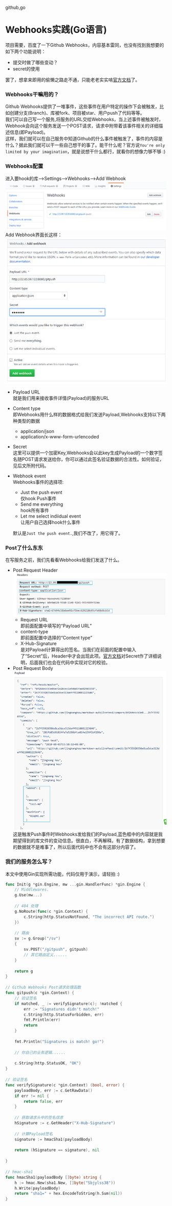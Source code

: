 github,go
# Webhooks实践(Go语言)  

项目需要，百度了一下Github Webhooks，内容基本雷同，也没有找到我想要的如下两个功能说明：  
- 提交时做了哪些变动？  
- secret的使用  

罢了，想拿来即用的偷懒之路走不通，只能老老实实啃[官方文档](https://developer.github.com/webhooks/)了。 

 
### Webhooks干嘛用的？  
Github Webhooks提供了一堆事件，这些事件在用户特定的操作下会被触发，比如创建分支(Branch)、库被fork、项目被star、用户push了代码等等。  
我们可以自己写一个服务,将服务的URL交给Webhooks，当上述事件被触发时，Webhook会向这个服务发送一个POST请求，请求中附带着该事件相关的详细描述信息(即Payload)。  
这样，我们就可以在自己服务中知道Github的什么事件被触发了，事件的内容是什么？据此我们就可以干一些自己想干的事了。能干什么呢？官方说`You're only limited by your imagination`，就是说想干什么都行，就看你的想像力够不够 :)  
### Webhooks配置  
进入要hook的库-->Settings-->Webhooks-->Add Webhook  
![add webhooks](images/add-webhooks.png)  
Add Webhook界面长这样：  
![add webhooks](images/add-webhooks2.png)  
- Payload URL  
就是我们用来接收事件详情(Payload)的服务URL  
- Content type  
即Webhooks用什么样的数据格式给我们发送Payload,Webhooks支持以下两种类型的数据  
  - application/json  
  - application/x-www-form-urlencoded  
- Secret  
这里可以提供一个加密Key,Webhooks会以此key生成Payload的一个数字签名随POST请求发送给你，你可以通过此签名验证数据的合法性。如何验证，见后文所附代码。  
- Webhook event  
Webhooks事件的选择项:  
  - Just the push event  
	仅hook Push事件  
  - Send me everything  
	hook所有事件  
  - Let me select indiidual event  
	让用户自己选择hook什么事件  
	
  默认是`Just the push event.`,我们不改了，用它得了。  

### Post了什么东东  
在写服务之前，我们先看看Webhooks给我们发送了什么。  
- Post Request Header  
  ![Post Request Header](images/webhooks-request-headers.png)  
	- Request URL  
   即前面配置中填写的“Payload URL”  
	- content-type  
  即前面配置中选择的“Content type”  
	- X-Hub-Signature  
  是对Payload计算得出的签名。当我们在前面的配置中输入了“Secret”后，Header中才会出现此项。[官方文档](https://developer.github.com/webhooks/securing/)对Secret作了详细说明，后面我们也会在代码中实现对它的校验。  
- Post Request Body  
  ![Post Request Body](images/webhooks-request-payload.png)  
	这是触发Push事件时Webhooks发给我们的Payload,蓝色框中的内容就是我期望得到的库文件的变动信息。很直白，不再解释。有了数据结构，拿到想要的数据就不是难事了，所以后面代码中也不会有这部分内容了。  

### 我们的服务怎么写？  
本文中使用Gin实现所需功能，代码仅用于演示，请轻拍 :)  
``` go  
func Init(g *gin.Engine, mw ...gin.HandlerFunc) *gin.Engine {  
	// Middlewares.  
	g.Use(mw...)  

	// 404 处理  
	g.NoRoute(func(c *gin.Context) {  
		c.String(http.StatusNotFound, "The incorrect API route.")  
	})  

	// 路由  
	sv := g.Group("/sv")  
	{  
		sv.POST("/gitpush", gitpush)  
		// 其它路由定义......  
	}  

	return g  
}  

// Github Webhooks Post请求处理函数  
func gitpush(c *gin.Context) {  
	// 验证签名  
	if matched, _ := verifySignature(c); !matched {  
		err := "Signatures didn't match!"  
		c.String(http.StatusForbidden, err)  
		fmt.Println(err)  
		return  
	}  

	fmt.Println("Signatures is match! go!")  

	// 你自己的业务逻辑......  

	c.String(http.StatusOK, "OK")  
}  

// 验证签名  
func verifySignature(c *gin.Context) (bool, error) {  
	payloadBody, err := c.GetRawData()  
	if err != nil {  
		return false, err  
	}  

	// 获取请求头中的签名信息  
	hSignature := c.GetHeader("X-Hub-Signature")  

	// 计算Payload签名  
	signature := hmacSha1(payloadBody)  

	return (hSignature == signature), nil  

}  

// hmac-sha1  
func hmacSha1(payloadBody []byte) string {  
	h := hmac.New(sha1.New, []byte("Sbjylss38"))  
	h.Write(payloadBody)  
	return "sha1=" + hex.EncodeToString(h.Sum(nil))  
}  
```  
